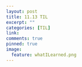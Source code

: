 ```yaml
---
layout: post
title: 11.13 TIL
excerpt: ""
categories: [TIL]
link:
comments: true
pinned: true
image:
  feature: whatILearned.png
---
```


